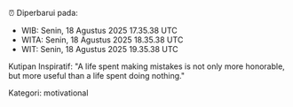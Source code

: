 ⏰ Diperbarui pada:
- WIB: Senin, 18 Agustus 2025 17.35.38 UTC
- WITA: Senin, 18 Agustus 2025 18.35.38 UTC
- WIT: Senin, 18 Agustus 2025 19.35.38 UTC

Kutipan Inspiratif:
"A life spent making mistakes is not only more honorable, but more useful than a life spent doing nothing."


Kategori: motivational

